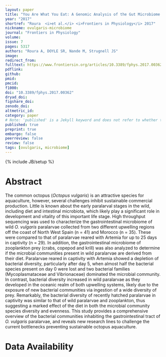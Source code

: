 ```yaml
---
layout: paper
title: "You Are What You Eat: A Genomic Analysis of the Gut Microbiome of Captive and Wild Octopus vulgaris Paralarvae and Their Zooplankton Prey"
year: "2017"
shortref: "Roura  <i>et al.</i> <i>Frontiers in Physiology</i> 2017"
nickname: ovulgaris-microbiome
journal: "Frontiers in Physiology"
volume: 
issue: 7
pages: 5317
authors: "Roura A, DOYLE SR, Nande M, Strugnell JS"
image: 
redirect_from: 
fulltext: https://www.frontiersin.org/articles/10.3389/fphys.2017.00362/full
pdflink: 
github: 
pmid: 
pmcid: 
f1000: 
doi: "10.3389/fphys.2017.00362"
dryad_doi:
figshare_doi: 
zenodo_doi: 
altmetric_id: 
category: paper
# Note: 'published' is a Jekyll keyword and does not refer to whether the paper is published, but rather to whether this Markdown should be part of the rendered site.
published: true
preprint: true
embargo: false	
peerreview: false
review: false
tags: [ovulgaris, microbiome]
---
```

{% include JB/setup %}

# Abstract 

The common octopus (*Octopus vulgaris*) is an attractive species for aquaculture, however, several challenges inhibit sustainable commercial production. Little is known about the early paralarval stages in the wild, including diet and intestinal microbiota, which likely play a significant role in development and vitality of this important life stage. High throughput sequencing was used to characterize the gastrointestinal microbiome of wild *O. vulgaris* paralarvae collected from two different upwelling regions off the coast of North West Spain (n = 41) and Morocco (n = 35). These were compared to that of paralarvae reared with Artemia for up to 25 days in captivity (n = 29). In addition, the gastrointestinal microbiome of zooplankton prey (crabs, copepod and krill) was also analyzed to determine if the microbial communities present in wild paralarvae are derived from their diet. Paralarvae reared in captivity with Artemia showed a depletion of bacterial diversity, particularly after day 5, when almost half the bacterial species present on day 0 were lost and two bacterial families (Mycoplasmataceae and Vibrionaceae) dominated the microbial community. In contrast, bacterial diversity increased in wild paralarvae as they developed in the oceanic realm of both upwelling systems, likely due to the exposure of new bacterial communities via ingestion of a wide diversity of prey. Remarkably, the bacterial diversity of recently hatched paralarvae in captivity was similar to that of wild paralarvae and zooplankton, thus suggesting a marked effect of the diet in both the microbial community species diversity and evenness. This study provides a comprehensive overview of the bacterial communities inhabiting the gastrointestinal tract of *O. vulgaris* paralarvae, and reveals new research lines to challenge the current bottlenecks preventing sustainable octopus aquaculture.

# Data Availability




